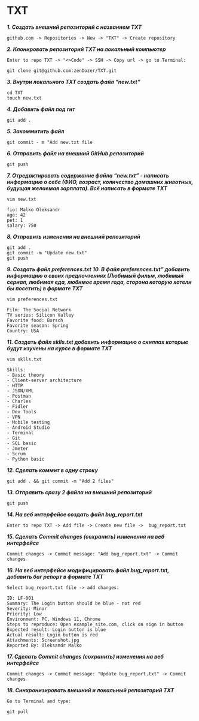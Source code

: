 # TXT

***1. Создать внешний репозиторий c названием TXT***

```
github.com -> Repositories -> New -> "TXT" -> Create repository
```

***2. Клонировать репозиторий TXT на локальный компьютер***

```
Enter to repo TXT -> "<>Code" -> SSH -> Copy url -> go to Terminal:

git clone git@github.com:zenDozer/TXT.git
```

***3. Внутри локального TXT создать файл “new.txt”***

```
cd TXT
touch new.txt
```

***4. Добавить файл под гит***

```
git add .
```

***5. Закоммитить файл***

```
git commit - m "Add new.txt file
```

***6. Отправить файл на внешний GitHub репозиторий***

```
git push
```

***7. Отредактировать содержание файла “new.txt” - написать информацию о себе (ФИО, возраст, количество домашних животных, будущая желаемая зарплата). Всё написать в формате TXT***

```
vim new.txt

fio: Malko Oleksandr
age: 42
pet: 1
salary: 750
```

***8. Отправить изменения на внешний репозиторий***

```
git add .
git commit -m "Update new.txt"
git push
```

***9. Создать файл preferences.txt***
***10. В файл preferences.txt” добавить информацию о своих предпочтениях (Любимый фильм, любимый сериал, любимая еда, любимое время года, сторона которую хотели бы посетить) в формате TXT***

```
vim preferences.txt

Film: The Social Network
TV series: Silicon Valley
Favorite food: Borsch
Favorite season: Spring
Country: USA
```

***11. Создать файл sklls.txt добавить информацию о скиллах которые будут изучены на курсе в формате TXT***

```
vim sklls.txt

Skills:
- Basic theory
- Client-server architecture
- HTTP
- JSON/XML
- Postman
- Charles
- Fidler
- Dev Tools
- VPN
- Mobile testing
- Android Studio
- Terminal
- Git
- SQL basic
- Jmeter
- Scrum
- Python basic
```

***12. Сделать коммит в одну строку***

```
git add . && git commit -m "Add 2 files"
```

***13. Отправить сразу 2 файла на внешний репозиторий***

```
git push
```

***14. На веб интерфейсе создать файл bug_report.txt***

```
Enter to repo TXT -> Add file -> Create new file ->  bug_report.txt
```

***15. Сделать Commit changes (сохранить) изменения на веб интерфейсе***

```
Commit changes -> Commit message: "Add bug_report.txt" -> Commit changes
```

***16. На веб интерфейсе модифицировать файл bug_report.txt, добавить баг репорт в формате TXT***

```
Select bug_report.txt file -> add changes:

ID: LF-001
Summary: The Login button should be blue - not red
Severity: Minor
Priority: Low
Environment: PC, Windows 11, Chrome
Steps to reproduce: Open example_site.com, click on sign in button
Expected result: Login button is blue
Actual result: Login button is red
Attachments: Screenshot.jpg
Reported By: Oleksandr Malko
```

***17. Сделать Commit changes (сохранить) изменения на веб интерфейсе***

```
Commit changes -> Commit message: "Update bug_report.txt" -> Commit changes
```

***18. Синхронизировать внешний и локальный репозиторий TXT***

```
Go to Terminal and type:

git pull
```